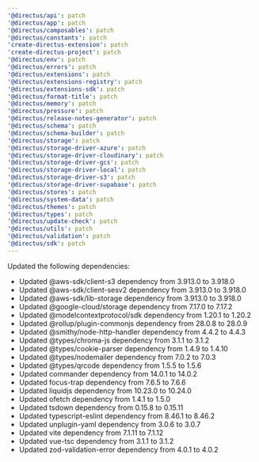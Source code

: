 ```yaml
---
'@directus/api': patch
'@directus/app': patch
'@directus/composables': patch
'@directus/constants': patch
'create-directus-extension': patch
'create-directus-project': patch
'@directus/env': patch
'@directus/errors': patch
'@directus/extensions': patch
'@directus/extensions-registry': patch
'@directus/extensions-sdk': patch
'@directus/format-title': patch
'@directus/memory': patch
'@directus/pressure': patch
'@directus/release-notes-generator': patch
'@directus/schema': patch
'@directus/schema-builder': patch
'@directus/storage': patch
'@directus/storage-driver-azure': patch
'@directus/storage-driver-cloudinary': patch
'@directus/storage-driver-gcs': patch
'@directus/storage-driver-local': patch
'@directus/storage-driver-s3': patch
'@directus/storage-driver-supabase': patch
'@directus/stores': patch
'@directus/system-data': patch
'@directus/themes': patch
'@directus/types': patch
'@directus/update-check': patch
'@directus/utils': patch
'@directus/validation': patch
'@directus/sdk': patch
---
```


Updated the following dependencies:
- Updated @aws-sdk/client-s3 dependency from 3.913.0 to 3.918.0
- Updated @aws-sdk/client-sesv2 dependency from 3.913.0 to 3.918.0
- Updated @aws-sdk/lib-storage dependency from 3.913.0 to 3.918.0
- Updated @google-cloud/storage dependency from 7.17.0 to 7.17.2
- Updated @modelcontextprotocol/sdk dependency from 1.20.1 to 1.20.2
- Updated @rollup/plugin-commonjs dependency from 28.0.8 to 28.0.9
- Updated @smithy/node-http-handler dependency from 4.4.2 to 4.4.3
- Updated @types/chroma-js dependency from 3.1.1 to 3.1.2
- Updated @types/cookie-parser dependency from 1.4.9 to 1.4.10
- Updated @types/nodemailer dependency from 7.0.2 to 7.0.3
- Updated @types/qrcode dependency from 1.5.5 to 1.5.6
- Updated commander dependency from 14.0.1 to 14.0.2
- Updated focus-trap dependency from 7.6.5 to 7.6.6
- Updated liquidjs dependency from 10.23.0 to 10.24.0
- Updated ofetch dependency from 1.4.1 to 1.5.0
- Updated tsdown dependency from 0.15.8 to 0.15.11
- Updated typescript-eslint dependency from 8.46.1 to 8.46.2
- Updated unplugin-yaml dependency from 3.0.6 to 3.0.7
- Updated vite dependency from 7.1.11 to 7.1.12
- Updated vue-tsc dependency from 3.1.1 to 3.1.2
- Updated zod-validation-error dependency from 4.0.1 to 4.0.2
